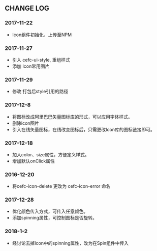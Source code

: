 ## CHANGE LOG

### 2017-11-22
* Icon组件初始化，上传至NPM

### 2017-11-27
* 引入 cefc-ui-style, 重组样式
* 添加 Icon常用图片

### 2017-11-29
* 修改 打包后style引用的路径


### 2017-12-8 
* 将图标改成阿里巴巴矢量图标库的形式，可以应用字体样式。
* 删除icon图片
* 引入在线矢量图标，在线改变图标后，只需更改Icon库的图标链接即可。

### 2017-12-18
* 加入color、size属性，方便定义样式。
* 增加默认onClick属性

### 2016-12-20
* 将cefc-icon-delete 更改为 cefc-icon-error 命名

### 2017-12-28
* 优化颜色传入方式，可传入任意颜色。
* 添加spinning属性，可控制图标是否旋转。

### 2018-1-2
* 经讨论去掉Icon中的spinning属性，改为在Spin组件中传入